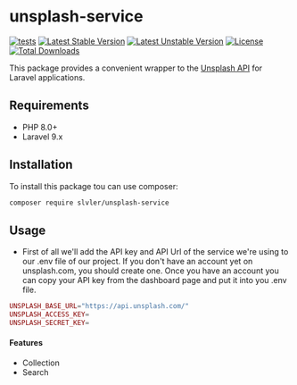 # unsplash-service

[![tests](https://github.com/slvler/unsplash-service/actions/workflows/tests.yml/badge.svg)](https://github.com/slvler/unsplash-service/actions/workflows/tests.yml)
[![Latest Stable Version](https://poser.pugx.org/slvler/unsplash-service/v)](https://packagist.org/packages/slvler/unsplash-service) 
[![Latest Unstable Version](https://poser.pugx.org/slvler/unsplash-service/v/unstable)](https://packagist.org/packages/slvler/unsplash-service) 
[![License](https://poser.pugx.org/slvler/unsplash-service/license)](https://packagist.org/packages/slvler/unsplash-service)
[![Total Downloads](https://poser.pugx.org/slvler/unsplash-service/downloads)](https://packagist.org/packages/slvler/unsplash-service)

This package provides a convenient wrapper to the [Unsplash API](https://unsplash.com/documentation)  for Laravel applications.
## Requirements
- PHP 8.0+
- Laravel 9.x
## Installation
To install this package tou can use composer:
```bash
composer require slvler/unsplash-service
```
## Usage
- First of all we'll add the API key and API Url of the service we're using to our .env file of our project. If you don't have an account yet on unsplash.com, you should create one. Once you have an account you can copy your API key from the dashboard page and put it into you .env file.
```php
UNSPLASH_BASE_URL="https://api.unsplash.com/"
UNSPLASH_ACCESS_KEY=
UNSPLASH_SECRET_KEY=
```
#### Features
- Collection
- Search
